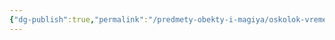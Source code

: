 ```yaml
---
{"dg-publish":true,"permalink":"/predmety-obekty-i-magiya/oskolok-vremeni/","dgPassFrontmatter":true}
---
```


